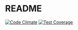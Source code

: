 # README

[![Code Climate](https://codeclimate.com/github/lHydra/rescue/badges/gpa.svg)](https://codeclimate.com/github/lHydra/rescue)
[![Test Coverage](https://codeclimate.com/github/lHydra/rescue/badges/coverage.svg)](https://codeclimate.com/github/lHydra/rescue/coverage)
